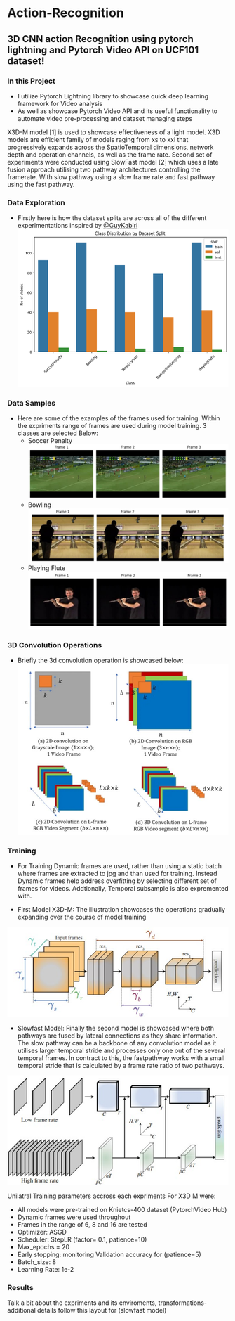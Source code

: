 # Action-Recognition
## 3D CNN action Recognition using pytorch lightning and Pytorch Video API on UCF101 dataset!
### In this Project
* I utilize Pytorch Lightning library to showcase quick deep learning framework for Video analysis
* As well as showcase Pytorch Video API and its useful functionality to automate video pre-processing and dataset managing steps

X3D-M model [1] is used to showcase effectiveness of a light model. X3D models are efficient family of models raging from xs to xxl that progressively expands across the SpatioTemporal dimensions, network depth and operation channels, as well as the frame rate. Second set of experiments were conducted using SlowFast model [2] which uses a late fusion approach utilising two pathway architectures controlling the framerate. With slow pathway using a slow frame rate and fast pathway using the fast pathway.

### Data Exploration 
* Firstly here is how the dataset splits are across all of the different experimentations inspired by [@GuyKabiri](https://github.com/GuyKabiri/Video-Classification)
![](https://github.com/Ronnn007/Action-Recognition/blob/main/Graph/Data%20exploration.png)

### Data Samples
* Here are some of the examples of the frames used for training. Within the expriments range of frames are used during model training. 3 classes are selected Below:
  * Soccer Penalty ![](https://github.com/Ronnn007/Action-Recognition/blob/main/Graph/penalty%20frames.jpg)
  * Bowling ![](https://github.com/Ronnn007/Action-Recognition/blob/main/Graph/Bowling%20frames.jpg)
  * Playing Flute ![](https://github.com/Ronnn007/Action-Recognition/blob/main/Graph/Flute%20frames.jpg)

### 3D Convolution Operations
* Briefly the 3d convolution operation is showcased below:
  ![](https://github.com/Ronnn007/Action-Recognition/blob/main/Graph/3D%20Convolution%20operation.jpg)
### Training
* For Training Dynamic frames are used, rather than using a static batch where frames are extracted to jpg and than used for training. Instead Dynamic frames help address overfitting by selecting different set of frames for videos. Addtionally, Temporal subsample is also expremented with.
  
* First Model X3D-M: The illustration showcases the operations gradually expanding over the course of model training
  
![](https://github.com/Ronnn007/Action-Recognition/blob/main/Graph/X3D%20MODEL.jpg)

* Slowfast Model: Finally the second model is showcased where both pathways are fused by lateral connections as they share information. The slow pathway can be a backbone of any convolution model as it utilises larger temporal stride and processes only one out of the several temporal frames. In contract to this, the fastpathway works with a small temporal stride that is calculated by a frame rate ratio of two pathways.
  
![](https://github.com/Ronnn007/Action-Recognition/blob/main/Graph/Slowfast%20model.jpg)

Unilatral Training parameters accross each expriments For X3D M were:
* All models were pre-trained on Knietcs-400 dataset (PytorchVideo Hub)
* Dynamic frames were used throughout
* Frames in the range of 6, 8 and 16 are tested
* Optimizer: ASGD
* Scheduler: StepLR (factor= 0.1, patience=10)
* Max_epochs = 20
* Early stopping: monitoring Validation accuracy for (patience=5)
* Batch_size: 8
* Learning Rate: 1e-2
  
### Results
Talk a bit about the expriments and its enviroments, transformations- additional details
follow this layout for (slowfast model)
